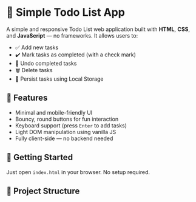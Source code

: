 # 📝 Simple Todo List App

A simple and responsive Todo List web application built with **HTML**, **CSS**, and **JavaScript** — no frameworks. It allows users to:

- ✅ Add new tasks
- ✔️ Mark tasks as completed (with a check mark)
- 🔁 Undo completed tasks
- 🗑️ Delete tasks
- 💾 Persist tasks using Local Storage

## 📸 Features

- Minimal and mobile-friendly UI  
- Bouncy, round buttons for fun interaction  
- Keyboard support (press `Enter` to add tasks)  
- Light DOM manipulation using vanilla JS  
- Fully client-side — no backend needed  

## 🚀 Getting Started

Just open `index.html` in your browser. No setup required.

## 📁 Project Structure


